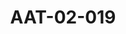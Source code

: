 ---
pid: AAT-02-019
title: AAT-02-019
language: ar
collection: عبد الرحمن علي طه
original_label: 
rights: فدوى علي طه
location_of_original: فدوى علي طه
photographer_or_studio: 
scanned_from: jpeg
_date: '1965'
location: النيل الأبيض مدينة كوستي
description: عبدالرحمن علي طه وأخويه عبدالرزاق علي طه والطيب علي طه
additional_notes: 
permission_display: 'yes'
on_server: 'no'
on_website: 'no'
permalink: "/archive/ar/aat-02-019.html"
layout: photo-page
---